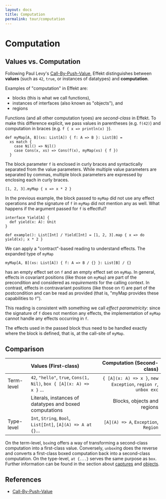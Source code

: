 ```yaml
---
layout: docs
title: Computation
permalink: tour/computation
---
```


# Computation

## Values vs. Computation

Following Paul Levy's [Call-By-Push-Value](https://www.cs.bham.ac.uk/~pbl/papers/thesisqmwphd.pdf), Effekt distinguishes between **values** (such as `42`, `true`, or instances of datatypes) and **computation**.

Examples of "computation" in Effekt are:
- blocks (this is what we call functions),
- instances of interfaces (also known as "objects"), and
- regions

Functions (and all other computation tyoes) are _second-class_ in Effekt. To make this difference explicit, we pass values in parentheses (e.g. `f(42)`) and computation in braces (e.g. `f { x => println(x) }`).

```
def myMap[A, B](xs: List[A]) { f: A => B }: List[B] =
  xs match {
    case Nil() => Nil()
    case Cons(x, xs) => Cons(f(x), myMap(xs) { f })
  }
```

The block parameter `f` is enclosed in curly braces and syntactically separated from the value parameters.
While multiple value parameters are separated by commas, multiple block parameters are expressed by enclosing each in curly braces.

```effekt:repl
[1, 2, 3].myMap { x => x * 2 }
```

In the previous example, the block passed to `myMap` did not use any effect operations and the signature of `f` in `myMap` did not mention any as well. What happens if
the argument passed for `f` is effectful?

```
interface Yield[A] {
  def yield(x: A): Unit
}

def example(): List[Int] / Yield[Int] = [1, 2, 3].map { x => do yield(x); x * 2 }
```

We can apply a "contract"-based reading to understand effects. The expanded type of `myMap`

```effekt:sketch
myMap[A, B](xs: List[A]) { f: A => B / {} }: List[B] / {}
```

has an empty effect set on `f` and an empty effect set on `myMap`.
In general, effects in covariant positions (like those on `myMap`) are part of the precondition and considered as _requirements_ for the calling context.
In contrast, effects in contravariant positions (like those on `f`) are part of the postcondition and can be read as provided (that is, "myMap provides these capabilities to `f`").

This reading is consistent with something we call _effect parametricity_: since the signature of `f` does not mention any effects, the implementation of `myMap` cannot handle any effects occurring in `f`.

The effects used in the passed block thus need to be handled exactly where the block is defined, that is, at the call-site of `myMap`.

## Comparison

|   | Values (First-class) | Computation (Second-class) |
|---|:---|---:|
| Term-level | `42`, `"hello"`, `true`, `Cons(1, Nil)`, `box { [A](x: A) => x }` ... | `{ [A](x: A) => x }`, `new Exception`, `region r`, `unbox exc`  |
| | Literals, instances of datatypes and boxed computations | Blocks, objects and regions |
| Type-level | `Int`, `String`, `Bool`, `List[Int]`, `[A](A) => A at {}`...  | `[A](A) => A`, `Exception`, `Region`  |

On the term-level, `box`ing offers a way of transforming a second-class computation into a first-class value.
Conversely, `unbox`ing does the reverse and converts a first-class boxed computation back into a second-class computation.
On the type-level, `at {...}` serves the same purpose as `box`.
Further information can be found in the section about [captures](./captures) and [objects](./objects).

## References

- [Call-By-Push-Value](https://www.cs.bham.ac.uk/~pbl/papers/thesisqmwphd.pdf)
